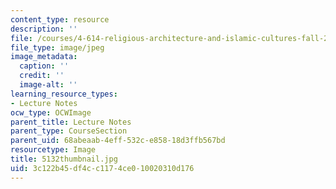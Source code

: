 ```yaml
---
content_type: resource
description: ''
file: /courses/4-614-religious-architecture-and-islamic-cultures-fall-2002/3c122b45df4cc1174ce010020310d176_5132thumbnail.jpg
file_type: image/jpeg
image_metadata:
  caption: ''
  credit: ''
  image-alt: ''
learning_resource_types:
- Lecture Notes
ocw_type: OCWImage
parent_title: Lecture Notes
parent_type: CourseSection
parent_uid: 68abeaab-4eff-532c-e858-18d3ffb567bd
resourcetype: Image
title: 5132thumbnail.jpg
uid: 3c122b45-df4c-c117-4ce0-10020310d176
---
```

